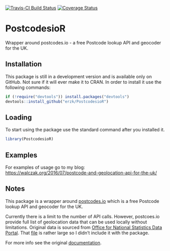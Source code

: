 [![Travis-CI Build Status](https://travis-ci.org/erzk/PostcodesioR.svg?branch=master)](https://travis-ci.org/erzk/PostcodesioR) [![Coverage Status](https://img.shields.io/codecov/c/github/erzk/PostcodesioR/master.svg)](https://codecov.io/github/erzk/PostcodesioR?branch=master)

PostcodesioR
============

Wrapper around postcodes.io - a free Postcode lookup API and geocoder for the UK.

Installation
------------

This package is still in a development version and is available only on GitHub. Not sure if it will ever make it to CRAN. In order to install it use the following commands:

``` r
if (!require("devtools")) install.packages("devtools")
devtools::install_github("erzk/PostcodesioR")
```

Loading
-------

To start using the package use the standard command after you installed it.

``` r
library(PostcodesioR)
```

Examples
--------

For examples of usage go to my blog: <https://walczak.org/2016/07/postcode-and-geolocation-api-for-the-uk/>

Notes
-----

This package is a wrapper around [postcodes.io](http://postcodes.io/) which is a free Postcode lookup API and geocoder for the UK.

Currently there is a limit to the number of API calls. However, postcoes.io provide full list of geolocation data that can be used locally without limitations. Original data is sourced from [Office for National Statistics Data Portal](https://geoportal.statistics.gov.uk/geoportal/catalog/main/home.page). That [file](https://github.com/ideal-postcodes/postcodes.io/blob/master/latest) is rather large so I didn’t include it with the package.

For more info see the original [documentation](https://postcodes.io/docs).
